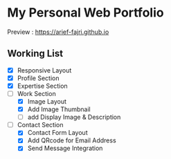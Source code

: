 # My Personal Web Portfolio

Preview : https://arief-fajri.github.io

## Working List

- [x] Responsive Layout
- [X] Profile Section
- [x] Expertise Section
- [ ] Work Section
    - [x] Image Layout
    - [x] Add Image Thumbnail
    - [ ] add Display Image & Description
- [ ] Contact Section
    - [x] Contact Form Layout
    - [x] Add QRcode for Email Address
    - [x] Send Message Integration